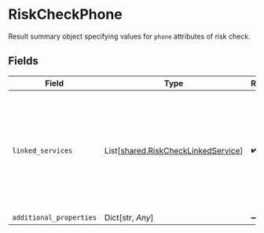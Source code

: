 # RiskCheckPhone

Result summary object specifying values for `phone` attributes of risk check.


## Fields

| Field                                                                                                   | Type                                                                                                    | Required                                                                                                | Description                                                                                             | Example                                                                                                 |
| ------------------------------------------------------------------------------------------------------- | ------------------------------------------------------------------------------------------------------- | ------------------------------------------------------------------------------------------------------- | ------------------------------------------------------------------------------------------------------- | ------------------------------------------------------------------------------------------------------- |
| `linked_services`                                                                                       | List[[shared.RiskCheckLinkedService](../../models/shared/riskchecklinkedservice.md)]                    | :heavy_check_mark:                                                                                      | A list of online services where this phone number has been detected to have accounts or other activity. | ["facebook"]                                                                                            |
| `additional_properties`                                                                                 | Dict[str, *Any*]                                                                                        | :heavy_minus_sign:                                                                                      | N/A                                                                                                     |                                                                                                         |